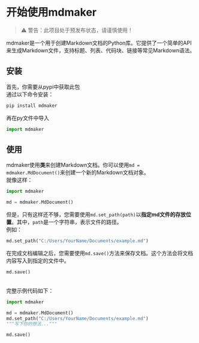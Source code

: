 # 开始使用mdmaker
> ⚠️ 警告：此项目处于预发布状态，请谨慎使用！

mdmaker是一个用于创建Markdown文档的Python库。它提供了一个简单的API来生成Markdown文件，支持标题、列表、代码块、链接等常见Markdown语法。<br>
## 安装
首先，你需要从pypi中获取此包<br>
通过以下命令安装：
```bash
pip install mdmaker
```
再在py文件中导入<br>
```python
import mdmaker
```

## 使用
mdmaker使用**类**来创建Markdown文档。你可以使用`md = mdmaker.MdDocument()`来创建一个新的Markdown文档对象。<br>
就像这样：<br>
```python
import mdmaker

md = mdmaker.MdDocument()
```
但是，只有这样还不够，您需要使用`md.set_path(path)`以**指定md文件的存放位置**。其中，`path`是一个字符串，表示文件的路径。<br>
例如：
```python
md.set_path("C:/Users/YourName/Documents/example.md")
```
在完成文档编辑之后，您需要使用`md.save()`方法来保存文档。这个方法会将文档内容写入到指定的文件中。<br>
```python
md.save()
```
<br>完整示例代码如下：
```python
import mdmaker

md = mdmaker.MdDocument()
md.set_path("C:/Users/YourName/Documents/example.md")
"""写下你的想法..."""

md.save()
```